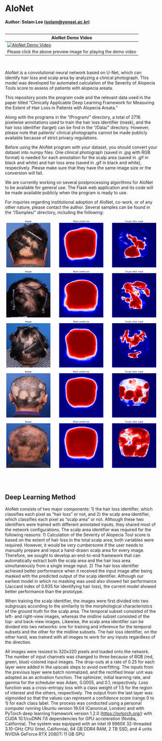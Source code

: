 # AloNet

<B>Author: Solam Lee (solam@yonsei.ac.kr)</B>
<br><br>


|AloNet Demo Video|
|---|
|[![AloNet Demo Video](https://img.youtube.com/vi/J3WQLAJ9iew/0.jpg)](https://www.youtube.com/watch?v=J3WQLAJ9iew)|
| Please click the above preview image for playing the demo video |


<br><br>
AloNet is a convolutional neural network based on U-Net, which can identify hair loss and scalp area by analyzing a clinical photograph. This model was developed for automated calculation of the Severity of Alopecia Tools score to assess of patients with alopecia areata.

This repository posts the program code and the relevant data used in the paper titled “Clinically Applicable Deep Learning Framework for Measuring the Extent of Hair Loss in Patients with Alopecia Areata.”

Along with the programs in the “/Program/” directory, a total of 2716 pixelwise annotations used to train the hair loss identifier (mask), and the hair loss identifier (target) can be find in the “/Data/” directory. However, please note that patients’ clinical photographs cannot be made publicly available because of strict privacy regulations.

Before using the AloNet program with your dataset, you should convert your dataset into numpy files. One clinical photograph (saved in .jpg with RGB format) is needed for each annotation for the scalp area (saved in .gif in black and white) and hair loss area (saved in .gif in black and white), respectively. Please make sure that they have the same image size or the conversion will fail.

We are currently working on several postprocessing algorithms for AloNet to be available for general use. The Flask web application and its code will be made available publicly when the program is ready to use.

For inquiries regarding institutional adoption of AloNet, co-work, or of any other nature, please contact the author.
Several samples can be found in the “/Samples/” directory, including the following:


![Sample](/Samples/sample1.png)
![Sample](/Samples/sample4.png)
![Sample](/Samples/sample7.png)
![Sample](/Samples/sample10.png)
![Sample](/Samples/sample40.png)



<br><Br>

<h2><B>Deep Learning Method</B></h2>

AloNet consists of two major components: 1) the hair loss identifier, which classifies each pixel as “hair loss” or not, and 2) the scalp area identifier, which classifies each pixel as “scalp area” or not. Although these two identifiers were trained with different annotated inputs, they shared most of the network configurations. The scalp area identifier was required for the following reasons: 1) Calculation of the Severity of Alopecia Tool score is based on the extent of hair loss in the total scalp area; both variables were required. However, it would be very cumbersome if the user needs to manually prepare and input a hand-drawn scalp area for every image. Therefore, we sought to develop an end-to-end framework that can automatically extract both the scalp area and the hair loss area simultaneously from a single image input. 2) The hair loss identifier achieved better performance when it received the input image after being masked with the predicted output of the scalp identifier. Although our earliest model in which no masking was used also showed fair performance (Jaccard index of 0.935 for identifying hair loss), the current model showed better performance than the prototype.

 When training the scalp identifier, the images were first divided into two subgroups according to the similarity to the morphological characteristics of the ground truth for the scalp area. The temporal subset consisted of the left- and right-view images, whereas the midline subset consisted of the top- and back-view images. Likewise, the scalp area identifier can be divided into two networks: one for training and inference for the temporal subsets and the other for the midline subsets. The hair loss identifier, on the other hand, was trained with all images to work for any inputs regardless of the direction.

 All images were resized to 320x320 pixels and loaded onto the network. The number of input channels was changed to three because of RGB (red, green, blue)-colored input images. The drop-outs at a rate of 0.25 for each layer were added in the upscale steps to avoid overfitting. The inputs from the previous layer were batch normalized, and the rectified linear unit was adopted as an activation function. The optimizer, initial learning rate, and gamma for the scheduler was Adam, 0.0005, and 0.1, respectively. Loss function was a cross-entropy loss with a class weight of 1:5 for the region of interest and the others, respectively. The output from the last layer was sigmoided so that the values can represent a confidence score (range 0 to 1) for each class label.
The process was conducted using a personal computer running Ubuntu version 19.04 (Canonical, London) and with PyTorch deep learning framework version 1.2.0 (https://pytorch.org/) with CUDA 10.1/cuDNN 7.6 dependencies for GPU acceleration (Nvidia, California). The system was equipped with an Intel i9 9960X 32-threaded 3.10-GHz CPU (Intel, California), 64 GB DDR4 RAM, 2 TB SSD, and 4 units NVIDIA GeForce RTX 2080Ti 11 GB GPU
